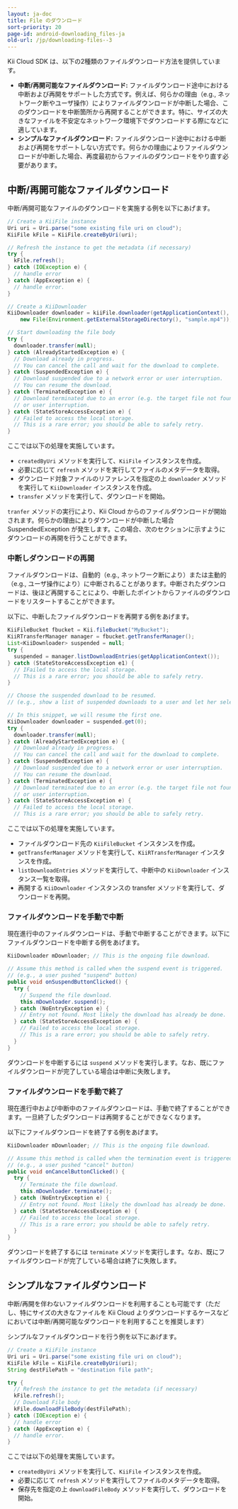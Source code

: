 ```yaml
---
layout: ja-doc
title: File のダウンロード
sort-priority: 20
page-id: android-downloading_files-ja
old-url: /jp/downloading-files--3
---
```

Kii Cloud SDK は、以下の2種類のファイルダウンロード方法を提供しています。

* **中断/再開可能なファイルダウンロード:** ファイルダウンロード途中における中断および再開をサポートした方式です。例えば、何らかの理由（e.g., ネットワーク断やユーザ操作）によりファイルダウンロードが中断した場合、このダウンロードを中断箇所から再開することができます。特に、サイズの大きなファイルを不安定なネットワーク環境下でダウンロードする際になどに適しています。
* **シンプルなファイルダウンロード:** ファイルダウンロード途中における中断および再開をサポートしない方式です。何らかの理由によりファイルダウンロードが中断した場合、再度最初からファイルのダウンロードをやり直す必要があります。

## 中断/再開可能なファイルダウンロード
中断/再開可能なファイルのダウンロードを実施する例を以下にあげます。


```java
// Create a KiiFile instance
Uri uri = Uri.parse("some existing file uri on cloud");
KiiFile kFile = KiiFile.createByUri(uri);

// Refresh the instance to get the metadata (if necessary)
try {
  kFile.refresh();
} catch (IOException e) {
  // handle error
} catch (AppException e) {
  // handle error.
}

// Create a KiiDownloader
KiiDownloader downloader = kiiFile.downloader(getApplicationContext(),
    new File(Environment.getExternalStorageDirectory(), "sample.mp4"));

// Start downloading the file body
try {
  downloader.transfer(null);
} catch (AlreadyStartedException e) {
  // Download already in progress.
  // You can cancel the call and wait for the download to complete.
} catch (SuspendedException e) {
  // Download suspended due to a network error or user interruption.
  // You can resume the download.
} catch (TerminatedException e) {
  // Download terminated due to an error (e.g. the target file not found)
  // or user interruption.
} catch (StateStoreAccessException e) {
  // Failed to access the local storage.
  // This is a rare error; you should be able to safely retry.
}
```

ここでは以下の処理を実施しています。

* `createdByUri` メソッドを実行して、`KiiFile` インスタンスを作成。
* 必要に応じて `refresh` メソッドを実行してファイルのメタデータを取得。
* ダウンロード対象ファイルのリファレンスを指定の上 `downloader` メソッドを実行して `KiiDownloader` インスタンスを作成。
* `transfer` メソッドを実行して、ダウンロードを開始。

`tranfer` メソッドの実行により、Kii Cloud からのファイルダウンロードが開始されます。何らかの理由によりダウンロードが中断した場合 SuspendedException が発生します。この場合、次のセクションに示すようにダウンロードの再開を行うことができます。


### 中断しダウンロードの再開
ファイルダウンロードは、自動的（e.g., ネットワーク断により）または主動的（e.g., ユーザ操作により）に中断されることがあります。中断されたダウンロードは、後ほど再開することにより、中断したポイントからファイルのダウンロードをリスタートすることができます。

以下に、中断したファイルダウンロードを再開する例をあげます。

```java
KiiFileBucket fbucket = Kii.fileBucket("MyBucket");
KiiRTransferManager manager = fbucket.getTransferManager();
List<KiiDownloader> suspended = null;
try {
  suspended = manager.listDownloadEntries(getApplicationContext());
} catch (StateStoreAccessException e1) {
  // IFailed to access the local storage.
  // This is a rare error; you should be able to safely retry.
}

// Choose the suspended download to be resumed.
// (e.g., show a list of suspended downloads to a user and let her select)

// In this snippet, we will resume the first one.
KiiDownloader downloader = suspended.get(0);
try {
  downloader.transfer(null);
} catch (AlreadyStartedException e) {
  // Download already in progress.
  // You can cancel the call and wait for the download to complete.
} catch (SuspendedException e) {
  // Download suspended due to a network error or user interruption.
  // You can resume the download.
} catch (TerminatedException e) {
  // Download terminated due to an error (e.g. the target file not found)
  // or user interruption.
} catch (StateStoreAccessException e) {
  // Failed to access the local storage.
  // This is a rare error; you should be able to safely retry.
```

ここでは以下の処理を実施しています。

* ファイルダウンロード先の `KiiFileBucket` インスタンスを作成。
* `getTransferManager` メソッドを実行して、`KiiRTransferManager` インスタンスを作成。
* `listDownloadEntries` メソッドを実行して、中断中の `KiiDownloader` インスタンス一覧を取得。
* 再開する `KiiDownloader` インスタンスの transfer メソッドを実行して、ダウンロードを再開。


### ファイルダウンロードを手動で中断

現在進行中のファイルダウンロードは、手動で中断することができます。以下にファイルダウンロードを中断する例をあげます。

```java
KiiDownloader mDownloader; // This is the ongoing file download.

// Assume this method is called when the suspend event is triggered.
// (e.g., a user pushed "suspend" button)
public void onSuspendButtonClicked() {
  try {
    // Suspend the file download.
    this.mDownloader.suspend();
  } catch (NoEntryException e) {
    // Entry not found. Most likely the download has already be done.
  } catch (StateStoreAccessException e) {
    // Failed to access the local storage.
    // This is a rare error; you should be able to safely retry.
  }
}
```

ダウンロードを中断するには `suspend` メソッドを実行します。なお、既にファイルダウンロードが完了している場合は中断に失敗します。


### ファイルダウンロードを手動で終了

現在進行中および中断中のファイルダウンロードは、手動で終了することができます。一旦終了したダウンロードは再開することができなくなります。

以下にファイルダウンロードを終了する例をあげます。

```java
KiiDownloader mDownloader; // This is the ongoing file download.

// Assume this method is called when the termination event is triggered.
// (e.g., a user pushed "cancel" button)
public void onCancelButtonClicked() {
  try {
    // Terminate the file download.
    this.mDownloader.terminate();
  } catch (NoEntryException e) {
    // Entry not found. Most likely the download has already be done.
  } catch (StateStoreAccessException e) {
    // Failed to access the local storage.
    // This is a rare error; you should be able to safely retry.
  }
}
```

ダウンロードを終了するには `terminate` メソッドを実行します。なお、既にファイルダウンロードが完了している場合は終了に失敗します。


## シンプルなファイルダウンロード

中断/再開を伴わないファイルダウンロードを利用することも可能です（ただし、特にサイズの大きなファイルを Kii Cloud よりダウンロードするケースなどにおいては中断/再開可能なダウンロードを利用することを推奨します）

シンプルなファイルダウンロードを行う例を以下にあげます。

```java
// Create a KiiFile instance
Uri uri = Uri.parse("some existing file uri on cloud");
KiiFile kFile = KiiFile.createByUri(uri);
String destFilePath = "destination file path";

try {
  // Refresh the instance to get the metadata (if necessary)
  kFile.refresh();
  // Download File body
  kFile.downloadFileBody(destFilePath);
} catch (IOException e) {
  // handle error
} catch (AppException e) {
  // handle error.
}
```

ここでは以下の処理を実施しています。

* `createdByUri` メソッドを実行して、`KiiFile` インスタンスを作成。
* 必要に応じて `refresh` メソッドを実行してファイルのメタデータを取得。
* 保存先を指定の上 `downloadFileBody` メソッドを実行して、ダウンロードを開始。
